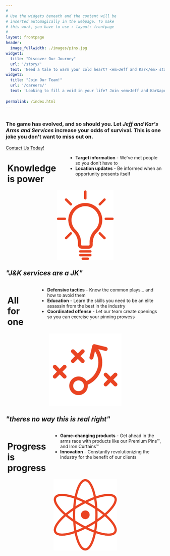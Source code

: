 ```yaml
---
#
# Use the widgets beneath and the content will be
# inserted automagically in the webpage. To make
# this work, you have to use › layout: frontpage
#
layout: frontpage
header:
  image_fullwidth: ./images/pins.jpg
widget1:
  title: "Discover Our Journey"
  url: '/story/'
  text: 'Need a tale to warm your cold heart? <em>Jeff and Kar</em> started as humble developers; now they are founders of a booming industry. Read their story here.'
widget2:
  title: "Join Our Team!"
  url: '/careers/'
  text: 'Looking to fill a void in your life? Join <em>Jeff and Kar&apos;s</em> team and unlock your potential, no matter how shallow.'

permalink: /index.html
---
```


<div class="row t30">
    <div class="small-12 text-center columns">
        <h3>The game has evolved, and so should you. Let <em>Jeff and Kar&apos;s Arms and Services</em> increase your odds of survival. This is one joke you don't want to miss out on.</h3>
    </div>
</div>

<div class="row t30">
    <div class="small-12 text-center columns">
        <a class="button large radius alert" href="/contact/" target="_blank">Contact Us Today!</a>
    </div><!-- /.small-12.columns -->
</div><!-- /.row -->

<div class="row" style="margin-left:5px;margin-right:5px">
    <div class="medium-8 small-12 columns">
        <h1 class="t60">Knowledge is power</h1>
        <ul class="disc t20">
            <li><strong>Target information</strong> - We've met people so you don't have to</li>
            <li><strong>Location updates</strong> - Be informed when an opportunity presents itself</li>
        </ul>
    </div>
    <div class="medium-4 small-12 small-centered medium-uncentered columns">
        <img src="images/knowledge.png" width="180" height="auto" style="display:block;margin-left:auto;margin-right:auto">
    </div>
</div>

<div class="row t60 b60">
    <div class="medium-6 small-12 small-centered text-center columns">
        <h2 class="subheader"><em>"J&K services are a JK"</em></h2>
    </div>
</div>

<div class="row" style="margin-left:5px;margin-right:5px">
    <div class="medium-8 small-12 columns">
        <h1 class="t30">All for one</h1>
        <ul class="disc t20">
            <li><strong>Defensive tactics</strong> - Know the common plays... and how to avoid them</li>
            <li><strong>Education</strong> - Learn the skills you need to be an elite assassin from the best in the industry</li>
            <li><strong>Coordinated offense</strong> - Let our team create openings so you can exercise your pinning prowess</li>
        </ul>
    </div>
    <div class="medium-4 small-12 small-centered medium-uncentered columns">
        <img src="images/strategy.png" width="230" height="auto" style="display:block;margin-left:auto;margin-right:auto">
    </div>
</div>

<div class="row t60 b60">
    <div class="medium-6 small-12 small-centered text-center columns">
        <h2 class="subheader"><em>"theres no way this is real right"</em></h2>
    </div>
</div>

<div class="row" style="margin-left:5px;margin-right:5px">
    <div class="medium-8 small-12 columns">
        <h1 class="t30">Progress is progress</h1>
        <ul class="disc t20">
            <li><strong>Game-changing products</strong> - Get ahead in the arms race with products like our Premium Pins&#8482;, and Iron Curtains&#8482;</li>
            <li><strong>Innovation</strong> - Constantly revolutionizing the industry for the benefit of our clients</li>
        </ul>
    </div>
    <div class="medium-4 small-12 small-centered medium-uncentered columns">
        <img src="images/science.png" width="200" height="auto" style="display:block;margin-left:auto;margin-right:auto">
    </div>
</div>

<div class="row t30" style="margin-left:20px;margin-right:20px;background-position:center center;background-repeat:no-repeat;background-image:url('./images/hmm.jpg')">
    <h2 class="subheader" style="color:white;padding-top:150px;padding-bottom:150px"></h2>
</div><!-- /.row -->
